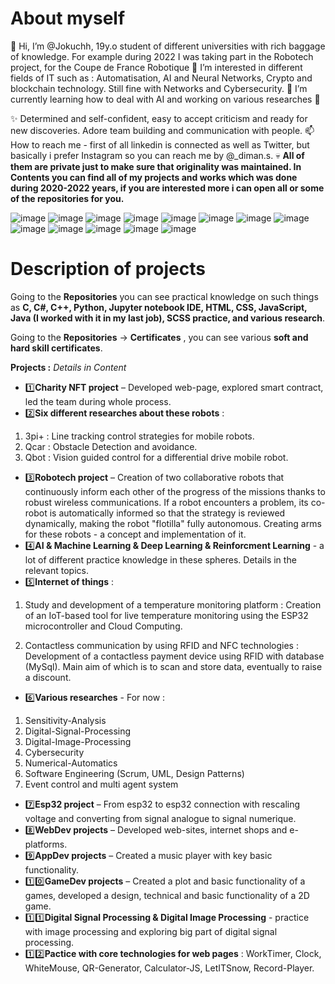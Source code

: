 # About myself
👋 Hi, I’m @Jokuchh, 19y.o student of different universities with rich baggage of knowledge. For example during 2022 I was taking part in the Robotech project, for the Coupe de France Robotique 🤖 I’m interested in different fields of IT such as : Automatisation, AI and Neural Networks, Crypto and blockchain technology. Still fine with Networks and Cybersecurity.
🌱 I’m currently learning how to deal with AI and working on various researches 👀  


✨ Determined and self-confident, easy to accept criticism and ready for new discoveries. Adore team building and communication with people. 
📫 How to reach me - first of all linkedin is connected as well as Twitter, but basically i prefer Instagram so you can reach me by @_diman.s.
💀 **All of them are private just to make sure that originality was maintained. In Contents you can find all of my projects and works which was done during 2020-2022 years, if you are interested more i can open all or some of the repositories for you.**

![image](https://user-images.githubusercontent.com/92337987/214945579-f84c912d-abb6-4cbf-af4c-28dde6b41125.png)
![image](https://user-images.githubusercontent.com/92337987/214946899-a871bcc2-dc24-4cc2-b67d-cc1b406e20bc.png)
![image](https://user-images.githubusercontent.com/92337987/214946900-6cd93c04-987d-4a07-b5f3-9956658b7377.png)
![image](https://user-images.githubusercontent.com/92337987/214946904-6c77779b-a2db-45ee-8df1-d9fdb1f774ba.png)
![image](https://user-images.githubusercontent.com/92337987/214946964-3d44c2a2-4696-430a-8356-2ba72849b1d7.png)
![image](https://user-images.githubusercontent.com/92337987/214946971-be5ed4e1-4914-438b-86bf-4a93021a8ab7.png)
![image](https://user-images.githubusercontent.com/92337987/214946973-82dc2adb-8887-4ea3-8c4e-a589848836d2.png)
![image](https://user-images.githubusercontent.com/92337987/214946975-69a2baac-9bd1-4d34-a277-4429fe8f3532.png)
![image](https://user-images.githubusercontent.com/92337987/214946977-9619b695-35c9-4b65-9eef-e9359301e2ea.png)
![image](https://user-images.githubusercontent.com/92337987/214946978-e6a1adaa-6e13-44db-8577-30e3d6909d8e.png)
![image](https://user-images.githubusercontent.com/92337987/214946980-de1f05a0-ccfa-4e6a-96f9-7bab16947040.png)
![image](https://user-images.githubusercontent.com/92337987/214947029-6620163f-4589-4e8f-bc4e-1bd6a8dd7355.png)
![image](https://user-images.githubusercontent.com/92337987/214945270-f37e87aa-f418-4347-b580-42d8d147f0d3.png)



# Description of projects
Going to the **Repositories** you can see practical knowledge on such things as **C, C#, C++, Python, Jupyter notebook IDE, HTML, CSS, JavaScript, Java (I worked with it in my last job), SCSS practice, and various research**. 

Going to the **Repositories** -> **Certificates**  , you can see various **soft and hard skill certificates**. 



**Projects :** *Details in Content* 
- 1️⃣**Charity NFT project** – Developed web-page, explored smart contract, led the team during whole process.
- 2️⃣**Six different researches about these robots** :
1. 3pi+ : Line tracking control strategies for mobile robots.
2. Qcar : Obstacle Detection and avoidance.
3. Qbot : Vision guided control for a differential drive mobile robot.
- 3️⃣**Robotech project** – Creation of two collaborative robots that continuously inform each other of the progress of the missions thanks to robust wireless communications. If a robot encounters a problem, its co-robot is automatically informed so that the strategy is reviewed dynamically, making the robot "flotilla" fully autonomous. Creating arms for these robots - a concept and implementation of it.
- 4️⃣**AI & Machine Learning & Deep Learning & Reinforcment Learning** - a lot of different practice knowledge in these spheres. Details in the relevant topics. 
- 5️⃣**Internet of things** : 

 1. Study and development of a temperature monitoring platform : Creation of an IoT-based tool for live temperature monitoring using the ESP32 microcontroller and Cloud Computing.

 2. Contactless communication by using RFID and NFC technologies : Development of a contactless payment device using RFID with database (MySql). Main aim of which is to scan and store data, eventually to raise a discount. 
- 6️⃣**Various researches** - For now : 
1. Sensitivity-Analysis 
2. Digital-Signal-Processing
3. Digital-Image-Processing 
4. Cybersecurity
5. Numerical-Automatics
6. Software Engineering (Scrum, UML, Design Patterns)
7. Event control and multi agent system 
- 7️⃣**Esp32 project**  – From esp32 to esp32 connection with rescaling voltage and converting from signal analogue to signal numerique.
- 8️⃣**WebDev projects** – Developed web-sites, internet shops and e-platforms.
- 9️⃣**AppDev projects** – Created a music player with key basic functionality.
- 1️⃣0️⃣**GameDev projects** – Created a plot and basic functionality of a games, developed a design, technical and basic functionality of a 2D game.
- 1️⃣1️⃣**Digital Signal Processing & Digital Image Processing** - practice with image processing and exploring big part of digital signal processing.
- 1️⃣2️⃣**Pactice with core technologies for web pages** : WorkTimer, Clock, WhiteMouse, QR-Generator, Calculator-JS, LetITSnow, Record-Player.  
<!---
Jokuchh/Jokuchh is a ✨ special ✨ repository because its `README.md` (this file) appears on your GitHub profile.
You can click the Preview link to take a look at your changes.
--->
